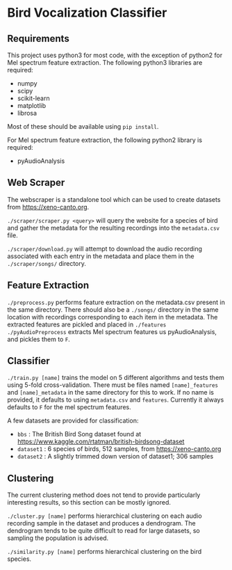 # Bird Vocalization Classifier
## Requirements
This project uses python3 for most code, with the exception of python2 for Mel spectrum feature extraction. 
The following python3 libraries are required:
- numpy
- scipy
- scikit-learn 
- matplotlib
- librosa

Most of these should be available using `pip install`.

For Mel spectrum feature extraction, the following python2 library is required:
- pyAudioAnalysis

## Web Scraper
The webscraper is a standalone tool which can be used to create datasets from https://xeno-canto.org.

`./scraper/scraper.py <query>` will query the website for a species of bird and gather the metadata for the resulting recordings into the `metadata.csv` file. 

`./scraper/download.py` will attempt to download the audio recording associated with each entry in the metadata and place them in the `./scraper/songs/` directory.

## Feature Extraction
`./preprocess.py` performs feature extraction on the metadata.csv present in the same directory. There should also be a `./songs/` directory in the same location with recordings corresponding to each item in the metadata. The extracted features are pickled and placed in `./features`
`./pyAudioPreprocess` extracts Mel spectrum features us pyAudioAnalysis, and pickles them to `F`.

## Classifier
`./train.py [name]` trains the model on 5 different algorithms and tests them using 5-fold cross-validation. There must be files named `[name]_features` and `[name]_metadata` in the same directory for this to work. If no name is provided, it defaults to using `metadata.csv` and `features`. Currently it always defaults to `F` for the mel spectrum features.

A few datasets are provided for classification:
- `bbs` : The British Bird Song dataset found at https://www.kaggle.com/rtatman/british-birdsong-dataset
- `dataset1` : 6 species of birds, 512 samples, from https://xeno-canto.org
- `dataset2` : A slightly trimmed down version of dataset1; 306 samples


## Clustering
The current clustering method does not tend to provide particularly interesting results, so this section can be mostly ignored.

`./cluster.py [name]` performs hierarchical clustering on each audio recording sample in the dataset and produces a dendrogram. The dendrogram tends to be quite difficult to read for large datasets, so sampling the population is advised.

`./similarity.py [name]` performs hierarchical clustering on the bird species.

